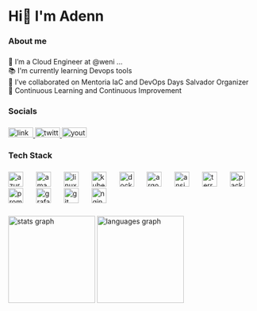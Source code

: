 <h1 align="left">Hi👋 I'm Adenn</h1>

###

<h3 align="left">About me</h3>

###

<p align="left">🔭 I’m a Cloud Engineer at @weni ...<br>📚 I'm currently learning Devops tools<br>👯  I’ve collaborated on Mentoria IaC and DevOps Days Salvador Organizer<br>🎯 Continuous Learning and Continuous Improvement</p>

###

<h3 align="left">Socials</h3>

###

<div align="left">
  <a href="https://www.linkedin.com/in/adenntumba/" target="_blank">
    <img src="https://raw.githubusercontent.com/maurodesouza/profile-readme-generator/master/src/assets/icons/social/linkedin/default.svg" width="50" height="20" alt="linkedin logo"  />
  </a>
  <a href="https://twitter.com/adenn_tumba" target="_blank">
    <img src="https://raw.githubusercontent.com/maurodesouza/profile-readme-generator/master/src/assets/icons/social/twitter/default.svg" width="50" height="20" alt="twitter logo"  />
  </a>
  <a href="https://www.youtube.com/channel/UCoR966KRRj-O2BG0iav51CA" target="_blank">
    <img src="https://raw.githubusercontent.com/maurodesouza/profile-readme-generator/master/src/assets/icons/social/youtube/default.svg" width="50" height="20" alt="youtube logo"  />
  </a>
</div>

###

<h3 align="left">Tech Stack</h3>

###

<div align="left">
  <img src="https://cdn.jsdelivr.net/gh/devicons/devicon/icons/azure/azure-original.svg" height="30" alt="azure logo"  />
  <img width="18" />
  <img src="https://cdn.jsdelivr.net/gh/devicons/devicon/icons/amazonwebservices/amazonwebservices-original.svg" height="30" alt="amazonwebservices logo"  />
  <img width="18" />
  <img src="https://cdn.jsdelivr.net/gh/devicons/devicon/icons/linux/linux-original.svg" height="30" alt="linux logo"  />
  <img width="18" />
  <img src="https://cdn.jsdelivr.net/gh/devicons/devicon/icons/kubernetes/kubernetes-plain.svg" height="30" alt="kubernetes logo"  />
  <img width="18" />
  <img src="https://cdn.jsdelivr.net/gh/devicons/devicon/icons/docker/docker-original.svg" height="30" alt="docker logo"  />
  <img width="18" />
  <img src="https://cdn.jsdelivr.net/gh/devicons/devicon/icons/argocd/argocd-original.svg" height="30" alt="argocd logo"  />
  <img width="18" />
  <img src="https://cdn.jsdelivr.net/gh/devicons/devicon/icons/ansible/ansible-original.svg" height="30" alt="ansible logo"  />
  <img width="18" />
  <img src="https://cdn.jsdelivr.net/gh/devicons/devicon/icons/terraform/terraform-original.svg" height="30" alt="terraform logo"  />
  <img width="18" />
  <img src="https://cdn.jsdelivr.net/gh/devicons/devicon/icons/packer/packer-original.svg" height="30" alt="packer logo"  />
  <img width="18" />
  <img src="https://cdn.jsdelivr.net/gh/devicons/devicon/icons/prometheus/prometheus-original.svg" height="30" alt="prometheus logo"  />
  <img width="18" />
  <img src="https://cdn.jsdelivr.net/gh/devicons/devicon/icons/grafana/grafana-original.svg" height="30" alt="grafana logo"  />
  <img width="18" />
  <img src="https://cdn.jsdelivr.net/gh/devicons/devicon/icons/git/git-original.svg" height="30" alt="git logo"  />
  <img width="18" />
  <img src="https://cdn.jsdelivr.net/gh/devicons/devicon/icons/nginx/nginx-original.svg" height="30" alt="nginx logo"  />
</div>

###

<div align="left">
  <img src="https://github-readme-stats.vercel.app/api?username=adenntumba&hide_title=false&hide_rank=false&show_icons=true&include_all_commits=true&count_private=true&disable_animations=false&theme=swift&locale=en&hide_border=false&order=1" height="175" alt="stats graph"  />
  <img src="https://github-readme-stats.vercel.app/api/top-langs?username=adenntumba&locale=en&hide_title=false&layout=compact&card_width=320&langs_count=10&theme=swift&hide_border=false&order=2" height="175" alt="languages graph"  />
</div>

###
